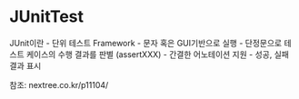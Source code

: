 # JUnitTest

</h2> JUnit이란
- 단위 테스트 Framework
- 문자 혹은 GUI기반으로 실행
- 단정문으로 테스트 케이스의 수행 결과를 판별 (assertXXX)
- 간결한 어노테이션 지원 
- 성공, 실패 결과 표시 



참조: nextree.co.kr/p11104/
  


